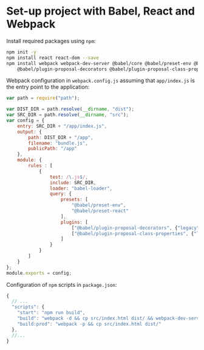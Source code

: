 Set-up project with Babel, React and Webpack
============================================

Install required packages using `npm`:

```sh
npm init -y
npm install react react-dom --save
npm install webpack webpack-dev-server @babel/core @babel/preset-env @babel/preset-react \
    @babel/plugin-proposal-decorators @babel/plugin-proposal-class-properties babel-loader --save-dev
```

Webpack configuration in `webpack.config.js` assuming that `app/index.js` is the entry point to the application:

```js
var path = require("path");

var DIST_DIR = path.resolve(__dirname, "dist");
var SRC_DIR = path.resolve(__dirname, "src");
var config = {
    entry: SRC_DIR + "/app/index.js",
    output: {
        path: DIST_DIR + "/app",
        filename: "bundle.js",
        publicPath: "/app"
    },
    module: {
        rules : [
            {
                test: /\.js$/,
                include: SRC_DIR,
                loader: "babel-loader",
                query: {
                    presets: [
                        "@babel/preset-env",
                        "@babel/preset-react"
                    ],
                    plugins: [
                        ["@babel/plugin-proposal-decorators", {"legacy": true }],
                        ["@babel/plugin-proposal-class-properties", {"loose": true }]
                    ]
                }
            }
        ]
    }
};
module.exports = config;
```

Configuration of `npm` scripts in `package.json`:

```js
{
  // ...
  "scripts": {
    "start": "npm run build",
    "build": "webpack -d && cp src/index.html dist/ && webpack-dev-server --content-base src/ --inline --hot",
    "build:prod": "webpack -p && cp src/index.html dist/"
  },
  //...
}
```

